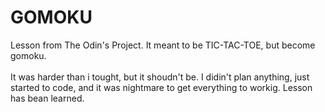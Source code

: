 # GOMOKU
Lesson from The Odin's Project. It meant to be TIC-TAC-TOE, but become gomoku.\
\
It was harder than i tought, but it shoudn't be. I didin't plan anything, just started to code, and it was nightmare to get everything to workig. Lesson has bean learned. 
